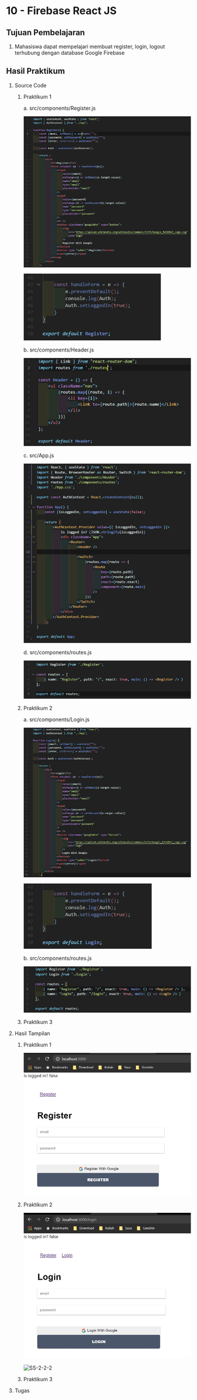 # 10 - Firebase React JS

## Tujuan Pembelajaran
1. Mahasiswa dapat mempelajari membuat register, login, logout terhubung dengan database Google Firebase

## Hasil Praktikum

1. Source Code

    1. Praktikum 1

        a. src/components/Register.js

        ![SS-1-1-1](img/1/register1.jpg)

        ![SS-1-1-2](img/1/register2.jpg)

        b. src/components/Header.js

        ![SS-1-1-3](img/1/header.jpg)

        c. src/App.js

        ![SS-1-1-4](img/1/app.jpg)

        d. src/components/routes.js

        ![SS-1-1-5](img/1/routes.jpg)

    2. Praktikum 2

        a. src/components/Login.js

        ![SS-1-2-1](img/2/login1.jpg)

        ![SS-1-2-2](img/2/login2.jpg)

        b. src/components/routes.js

        ![SS-1-2-3](img/2/routes2.jpg)

    3. Praktikum 3



2. Hasil Tampilan

    1. Praktikum 1

        ![SS-2-1](img/1/hasil1.jpg)

    2. Praktikum 2

        ![SS-2-2-1](img/2/hasil2.jpg)

        ![SS-2-2-2](img/1.2/hasilda2.jpg)

    3. Praktikum 3



3. Tugas